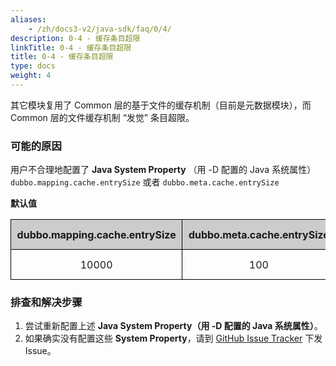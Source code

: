 ```yaml
---
aliases:
    - /zh/docs3-v2/java-sdk/faq/0/4/
description: 0-4 - 缓存条目超限
linkTitle: 0-4 - 缓存条目超限
title: 0-4 - 缓存条目超限
type: docs
weight: 4
---
```


其它模块复用了 Common 层的基于文件的缓存机制（目前是元数据模块），而 Common 层的文件缓存机制 “发觉” 条目超限。


### 可能的原因
用户不合理地配置了 **Java System Property** （用 -D 配置的 Java 系统属性） `dubbo.mapping.cache.entrySize` 或者 `dubbo.meta.cache.entrySize`

**默认值**

<style>
    .sheet-border, .sheet-border tr, .sheet-border tr td {
        border-width: 1px;
        border-color: black;
        text-align: center;
    }

    .sheet-border tr td {
        height: 48px;
        width: 83px;
        border-style: solid;
        padding: 0.6rem 0.6rem;
    }

    .sheet-header td {
        font-weight: bold;
        background: #cccccc;
    }
</style>

<table class="sheet-border">
    <tr class="sheet-header">
        <td>dubbo.mapping.cache.entrySize</td>
        <td>dubbo.meta.cache.entrySize</td>
    </tr>
    <tr>
        <td>10000</td>
        <td>100</td>
    </tr>
</table>

### 排查和解决步骤
1. 尝试重新配置上述 **Java System Property（用 -D 配置的 Java 系统属性）**。
2. 如果确实没有配置这些 **System Property**，请到 [GitHub Issue Tracker](https://github.com/apache/dubbo/issues) 下发 Issue。